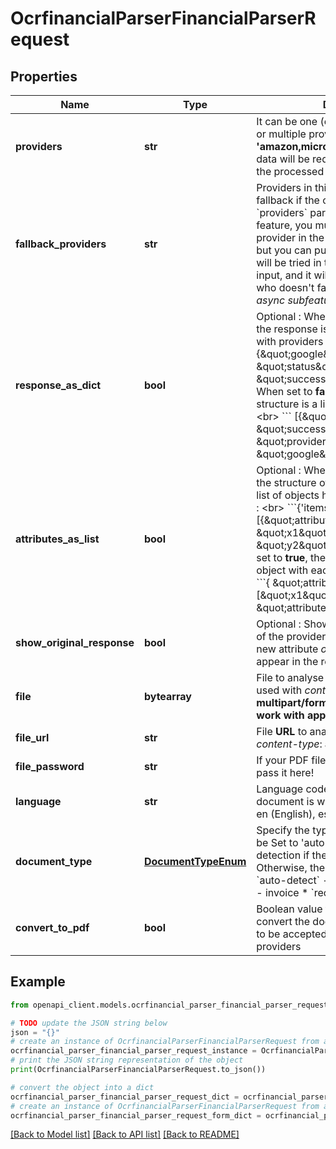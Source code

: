 # OcrfinancialParserFinancialParserRequest


## Properties

Name | Type | Description | Notes
------------ | ------------- | ------------- | -------------
**providers** | **str** | It can be one (ex: **&#39;amazon&#39;** or **&#39;google&#39;**) or multiple provider(s) (ex: **&#39;amazon,microsoft,google&#39;**)             that the data will be redirected to in order to get the processed results. | 
**fallback_providers** | **str** | Providers in this list will be used as fallback if the call to provider in &#x60;providers&#x60; parameter fails.     To use this feature, you must input **only one** provider in the &#x60;providers&#x60; parameter. but you can put up to 5 fallbacks.  They will be tried in the same order they are input, and it will stop to the first provider who doesn&#39;t fail.   *Doesn&#39;t work with async subfeatures.*      | [optional] 
**response_as_dict** | **bool** | Optional : When set to **true** (default), the response is an object of responses with providers names as keys : &lt;br&gt;                    &#x60;&#x60;&#x60; {\&quot;google\&quot; : { \&quot;status\&quot;: \&quot;success\&quot;, ... }, } &#x60;&#x60;&#x60; &lt;br&gt;                 When set to **false** the response structure is a list of response objects : &lt;br&gt;                     &#x60;&#x60;&#x60; [{\&quot;status\&quot;: \&quot;success\&quot;, \&quot;provider\&quot;: \&quot;google\&quot; ... }, ] &#x60;&#x60;&#x60;. &lt;br&gt;                    | [optional] [default to True]
**attributes_as_list** | **bool** | Optional : When set to **false** (default) the structure of the extracted items is list of objects having different attributes : &lt;br&gt;      &#x60;&#x60;&#x60;{&#39;items&#39;: [{\&quot;attribute_1\&quot;: \&quot;x1\&quot;,\&quot;attribute_2\&quot;: \&quot;y2\&quot;}, ... ]}&#x60;&#x60;&#x60; &lt;br&gt;      When it is set to **true**, the response contains an object with each attribute as a list : &lt;br&gt;      &#x60;&#x60;&#x60;{ \&quot;attribute_1\&quot;: [\&quot;x1\&quot;,\&quot;x2\&quot;, ...], \&quot;attribute_2\&quot;: [y1, y2, ...]}&#x60;&#x60;&#x60;  | [optional] [default to False]
**show_original_response** | **bool** | Optional : Shows the original response of the provider.&lt;br&gt;         When set to **true**, a new attribute *original_response* will appear in the response object. | [optional] [default to False]
**file** | **bytearray** | File to analyse in binary format to be used with *content-type*: **multipart/form-data** &lt;br&gt; **Does not work with application/json !** | [optional] 
**file_url** | **str** | File **URL** to analyse to be used with with *content-type*: **application/json**. | [optional] 
**file_password** | **str** | If your PDF file has a password, you can pass it here! | [optional] 
**language** | **str** | Language code of the language the document is written in (ex: fr (French), en (English), es (Spanish)) | [optional] 
**document_type** | [**DocumentTypeEnum**](DocumentTypeEnum.md) | Specify the type of your document. Can be Set to &#39;auto-detect&#39; for automatic detection if the provider supports it. Otherwise, the default is &#39;invoice&#39;.  * &#x60;auto-detect&#x60; - auto-detect * &#x60;invoice&#x60; - invoice * &#x60;receipt&#x60; - receipt | [optional] 
**convert_to_pdf** | **bool** | Boolean value to specify weather to convert the doc/docx files to pdf format to be accepted by a majority of the providers | [optional] [default to False]

## Example

```python
from openapi_client.models.ocrfinancial_parser_financial_parser_request import OcrfinancialParserFinancialParserRequest

# TODO update the JSON string below
json = "{}"
# create an instance of OcrfinancialParserFinancialParserRequest from a JSON string
ocrfinancial_parser_financial_parser_request_instance = OcrfinancialParserFinancialParserRequest.from_json(json)
# print the JSON string representation of the object
print(OcrfinancialParserFinancialParserRequest.to_json())

# convert the object into a dict
ocrfinancial_parser_financial_parser_request_dict = ocrfinancial_parser_financial_parser_request_instance.to_dict()
# create an instance of OcrfinancialParserFinancialParserRequest from a dict
ocrfinancial_parser_financial_parser_request_form_dict = ocrfinancial_parser_financial_parser_request.from_dict(ocrfinancial_parser_financial_parser_request_dict)
```
[[Back to Model list]](../README.md#documentation-for-models) [[Back to API list]](../README.md#documentation-for-api-endpoints) [[Back to README]](../README.md)



